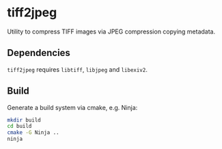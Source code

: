 # tiff2jpeg

Utility to compress TIFF images via JPEG compression copying metadata.

## Dependencies

`tiff2jpeg` requires `libtiff`, `libjpeg` and `libexiv2`.

## Build

Generate a build system via cmake, e.g. Ninja:

``` sh
mkdir build
cd build
cmake -G Ninja ..
ninja
```
